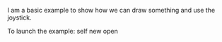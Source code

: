 I am a basic example to show how we can draw something and use the joystick.To launch the example:self new open